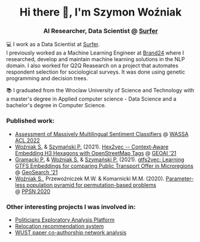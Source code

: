 <h1 align="center">Hi there 👋, I'm Szymon Woźniak </h1>
<h3 align="center">AI Researcher, Data Scientist @ <a href="https://surferseo.com/">Surfer</a></h3>

:computer: I work as a Data Scientist at [Surfer](https://surferseo.com/).  
I previously worked as a Machine Learning Engineer at [Brand24](https://brand24.com/) where I researched, develop and maintain machine learning solutions in the NLP domain.
I also worked for Q2Q Reasearch on a project that automates respondent selection for sociological surveys. It was done using genetic programming and decision trees.

:books: I graduated from the Wroclaw University of Science and Technology with a master's degree in Applied computer science - Data Science and a bachelor's degree in Computer Science.


### Published work:
- [Assessment of Massively Multilingual Sentiment Classifiers](https://aclanthology.org/2022.wassa-1.13/) @ [WASSA](https://wassa-workshop.github.io) [ACL 2022](https://www.2022.aclweb.org)
- [Woźniak S.](https://github.com/simonusher) & [Szymański P.](https://github.com/niedakh) (2021). [Hex2vec -- Context-Aware Embedding H3 Hexagons with OpenStreetMap Tags](https://dl.acm.org/doi/abs/10.1145/3486635.3491076) @ [GEOAI '21](https://geoai.ornl.gov/acmsigspatial-geoai/2021-2/)
- [Gramacki P.](https://github.com/piotrgramacki) & [Woźniak S.](https://github.com/simonusher) & [Szymański P.](https://github.com/niedakh) (2021). [gtfs2vec: Learning GTFS Embeddings for comparing Public Transport Offer in Microregions](https://dl.acm.org/doi/10.1145/3486640.3491392) @ [GeoSearch '21](https://geosearch-workshop.github.io)
- [Woźniak S.](https://github.com/simonusher), Przewoźniczek M.W. & Komarnicki M.M. (2020). [Parameter-less population pyramid for permutation-based problems](https://link.springer.com/chapter/10.1007/978-3-030-58112-1_29)  
@ [PPSN 2020](https://ppsn2020.liacs.leidenuniv.nl/)

### Other interesting projects I was involved in:
- [Politicians Exploratory Analysis Platform](https://github.com/EmbeddML/peap-backend)
- [Relocation recommendation system](https://github.com/EmbeddML/relocation-recommendation)
- [WUST paper co-authorship network analysis](https://frugile.github.io/onos-pwr/coautorship/)
